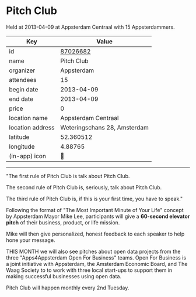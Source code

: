 # Pitch Club
Held at 2013-04-09 at Appsterdam Centraal with 15 Appsterdammers.
        
|Key|Value
|---|---|
|id|[87026682](https://www.meetup.com/appsterdam/events/87026682/)|
|name|Pitch Club|
|organizer|Appsterdam|
|attendees|15|
|begin date|2013-04-09|
|end date|2013-04-09|
|price|0|
|location name|Appsterdam Centraal|
|location address|Weteringschans 28, Amsterdam|
|latitude|52.360512|
|longitude|4.88765|
|(in-app) icon|🎤|

---

"The first rule of Pitch Club is talk about Pitch Club.

The second rule of Pitch Club is, seriously, talk about Pitch Club.

The third rule of Pitch Club is, if this is your first time, you have to speak."

Following the format of "The Most Important Minute of Your Life" concept by Appsterdam Mayor Mike Lee, participants will give a **60-second elevator pitch** of their business, product, or life mission.

Mike will then give personalized, honest feedback to each speaker to help hone your message.

THIS MONTH we will also see pitches about open data projects from the three "Apps4Appsterdam Open For Business" teams. Open For Business is a joint initiative with Appsterdam, the Amsterdam Economic Board, and The Waag Society to to work with three local start-ups to support them in making successful businesses using open data.

Pitch Club will happen monthly every 2nd Tuesday.


